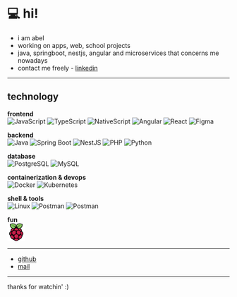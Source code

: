 # 💻 hi!  

- i am abel
- working on apps, web, school projects
- java, springboot, nestjs, angular and microservices that concerns me nowadays
- contact me freely - [linkedin](https://www.linkedin.com/in/%C3%A1bel-horv%C3%A1th-szarka-894515258/)

---

## technology

<p align="left">
  <!-- Frontend -->
  <strong>frontend</strong><br>
  <img src="https://www.vectorlogo.zone/logos/javascript/javascript-icon.svg" alt="JavaScript" width="40" height="40" />
  <img src="https://www.vectorlogo.zone/logos/typescriptlang/typescriptlang-icon.svg" alt="TypeScript" width="40" height="40" />
  <img src="https://www.azoft.com/wp-content/uploads/2017/10/nativescript@3x.png" alt="NativeScript" width="40" height="40" />
  <img src="https://www.vectorlogo.zone/logos/angular/angular-icon.svg" alt="Angular" width="40" height="40" />
  <img src="https://www.vectorlogo.zone/logos/reactjs/reactjs-icon.svg" alt="React" width="40" height="40" />
  <img src="https://www.vectorlogo.zone/logos/figma/figma-icon.svg" alt="Figma" width="40" height="40" />

  <!-- Backend -->
  <strong>backend</strong><br>
  <img src="https://www.vectorlogo.zone/logos/java/java-icon.svg" alt="Java" width="40" height="40" />
  <img src="https://www.vectorlogo.zone/logos/springio/springio-icon.svg" alt="Spring Boot" width="40" height="40" />
  <img src="https://www.vectorlogo.zone/logos/nestjs/nestjs-icon.svg" alt="NestJS" width="40" height="40" />
  <img src="https://www.vectorlogo.zone/logos/php/php-icon.svg" alt="PHP" width="40" height="40" />
  <img src="https://www.vectorlogo.zone/logos/python/python-icon.svg" alt="Python" width="40" height="40" />

  <!-- Database -->
  <strong>database</strong><br>
  <img src="https://www.vectorlogo.zone/logos/postgresql/postgresql-icon.svg" alt="PostgreSQL" width="40" height="40" />
  <img src="https://www.vectorlogo.zone/logos/mysql/mysql-icon.svg" alt="MySQL" width="40" height="40" />

  <!-- Containerization & DevOps -->
  <strong>containerization & devops</strong><br>
  <img src="https://www.vectorlogo.zone/logos/docker/docker-icon.svg" alt="Docker" width="40" height="40" />
  <img src="https://www.vectorlogo.zone/logos/kubernetes/kubernetes-icon.svg" alt="Kubernetes" width="40" height="40" />

  <!-- Shell & Tools -->
  <strong>shell & tools</strong><br>
  <img src="[https://www.vectorlogo.zone/logos/linux/linux-icon.svg](https://raw.githubusercontent.com/vital987/vital987/master/assets/linux.svg)" alt="Linux" width="40" height="40" />
  <img src="https://img.icons8.com/plasticine/200/bash.png" alt="Postman" width="40" height="40" />
  <img src="https://www.vectorlogo.zone/logos/getpostman/getpostman-icon.svg" alt="Postman" width="40" height="40" />
  
  <!-- Hardware -->
  <strong>fun</strong><br>
  <img src="https://raw.githubusercontent.com/iiiypuk/rpi-icon/master/256.png" alt="Raspberry Pi" width="40" height="40" />
</p>

---

- [github](https://github.com/abelhorvath04)
- [mail](mailto:abelhorvathszarka@abelhorvathszarka.com)

---

thanks for watchin' :)

